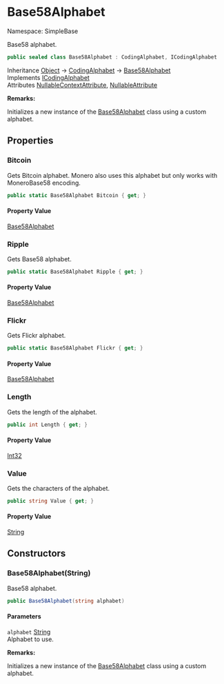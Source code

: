 # Base58Alphabet

Namespace: SimpleBase

Base58 alphabet.

```csharp
public sealed class Base58Alphabet : CodingAlphabet, ICodingAlphabet
```

Inheritance [Object](https://docs.microsoft.com/en-us/dotnet/api/system.object) → [CodingAlphabet](./simplebase.codingalphabet.md) → [Base58Alphabet](./simplebase.base58alphabet.md)<br>
Implements [ICodingAlphabet](./simplebase.icodingalphabet.md)<br>
Attributes [NullableContextAttribute](https://docs.microsoft.com/en-us/dotnet/api/system.runtime.compilerservices.nullablecontextattribute), [NullableAttribute](https://docs.microsoft.com/en-us/dotnet/api/system.runtime.compilerservices.nullableattribute)

**Remarks:**

Initializes a new instance of the [Base58Alphabet](./simplebase.base58alphabet.md) class
 using a custom alphabet.

## Properties

### **Bitcoin**

Gets Bitcoin alphabet. Monero also uses this alphabet but only works with MoneroBase58 encoding.

```csharp
public static Base58Alphabet Bitcoin { get; }
```

#### Property Value

[Base58Alphabet](./simplebase.base58alphabet.md)<br>

### **Ripple**

Gets Base58 alphabet.

```csharp
public static Base58Alphabet Ripple { get; }
```

#### Property Value

[Base58Alphabet](./simplebase.base58alphabet.md)<br>

### **Flickr**

Gets Flickr alphabet.

```csharp
public static Base58Alphabet Flickr { get; }
```

#### Property Value

[Base58Alphabet](./simplebase.base58alphabet.md)<br>

### **Length**

Gets the length of the alphabet.

```csharp
public int Length { get; }
```

#### Property Value

[Int32](https://docs.microsoft.com/en-us/dotnet/api/system.int32)<br>

### **Value**

Gets the characters of the alphabet.

```csharp
public string Value { get; }
```

#### Property Value

[String](https://docs.microsoft.com/en-us/dotnet/api/system.string)<br>

## Constructors

### **Base58Alphabet(String)**

Base58 alphabet.

```csharp
public Base58Alphabet(string alphabet)
```

#### Parameters

`alphabet` [String](https://docs.microsoft.com/en-us/dotnet/api/system.string)<br>
Alphabet to use.

**Remarks:**

Initializes a new instance of the [Base58Alphabet](./simplebase.base58alphabet.md) class
 using a custom alphabet.
